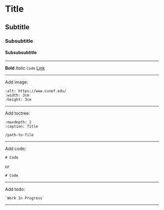# Title

## Subtitle

### Subsubtitle

#### Subsubsubtitle

---

**Bold**
*Italic*
`Code`
[Link](https://www.cunef.edu/)

---

Add image:

```{image} resources/images/logo.jpg
:alt: https://www.cunef.edu/
:width: 3cm
:height: 3cm
```

---

Add toctree:

```{toctree}
:maxdepth: 2
:caption: Title

/path-to-file
```

---

Add code:

```{code-block} language
# Code
```

or

```language
# Code
```

---

Add todo:

```{todo}
`Work In Progress`
```

---
